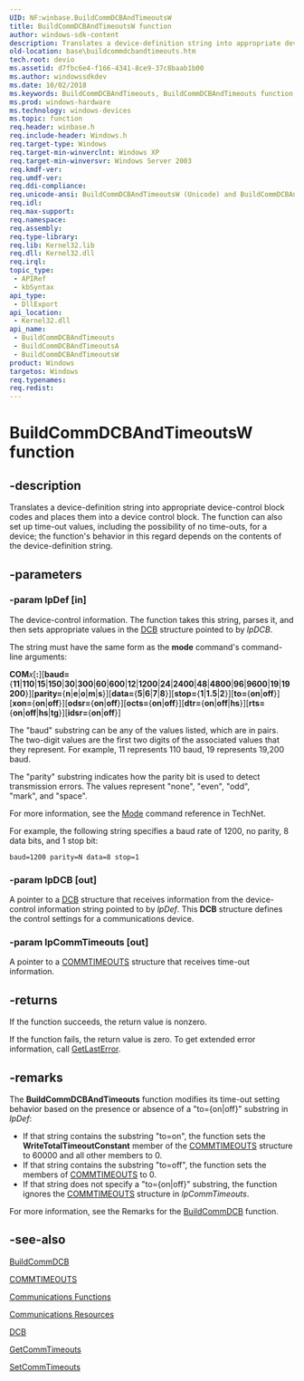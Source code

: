 ```yaml
---
UID: NF:winbase.BuildCommDCBAndTimeoutsW
title: BuildCommDCBAndTimeoutsW function
author: windows-sdk-content
description: Translates a device-definition string into appropriate device-control block codes and places them into a device control block.
old-location: base\buildcommdcbandtimeouts.htm
tech.root: devio
ms.assetid: d7fbc6e4-f166-4341-8ce9-37c8baab1b00
ms.author: windowssdkdev
ms.date: 10/02/2018
ms.keywords: BuildCommDCBAndTimeouts, BuildCommDCBAndTimeouts function, BuildCommDCBAndTimeoutsA, BuildCommDCBAndTimeoutsW, _win32_buildcommdcbandtimeouts, base.buildcommdcbandtimeouts, winbase/BuildCommDCBAndTimeouts, winbase/BuildCommDCBAndTimeoutsA, winbase/BuildCommDCBAndTimeoutsW
ms.prod: windows-hardware
ms.technology: windows-devices
ms.topic: function
req.header: winbase.h
req.include-header: Windows.h
req.target-type: Windows
req.target-min-winverclnt: Windows XP
req.target-min-winversvr: Windows Server 2003
req.kmdf-ver: 
req.umdf-ver: 
req.ddi-compliance: 
req.unicode-ansi: BuildCommDCBAndTimeoutsW (Unicode) and BuildCommDCBAndTimeoutsA (ANSI)
req.idl: 
req.max-support: 
req.namespace: 
req.assembly: 
req.type-library: 
req.lib: Kernel32.lib
req.dll: Kernel32.dll
req.irql: 
topic_type:
 - APIRef
 - kbSyntax
api_type:
 - DllExport
api_location:
 - Kernel32.dll
api_name:
 - BuildCommDCBAndTimeouts
 - BuildCommDCBAndTimeoutsA
 - BuildCommDCBAndTimeoutsW
product: Windows
targetos: Windows
req.typenames: 
req.redist: 
---
```


# BuildCommDCBAndTimeoutsW function


## -description


Translates a device-definition string into appropriate device-control block codes and places them into 
    a device control block. The function can also set up time-out values, including the possibility of no 
    time-outs, for a device; the function's behavior in this regard depends on the contents of the device-definition 
    string.


## -parameters




### -param lpDef [in]

The device-control information. The function takes this string, parses it, and then sets appropriate values 
       in the <a href="https://msdn.microsoft.com/9dccd2c6-44b7-4609-a2b9-9815430bf3c7">DCB</a> structure pointed to by 
       <i>lpDCB</i>.

The string must have the same form as the <b>mode</b> command's command-line arguments:

<b>COM</b><i>x</i>[<b>:</b>][<b>baud=</b>{<b>11</b>|<b>110</b>|<b>15</b>|<b>150</b>|<b>30</b>|<b>300</b>|<b>60</b>|<b>600</b>|<b>12</b>|<b>1200</b>|<b>24</b>|<b>2400</b>|<b>48</b>|<b>4800</b>|<b>96</b>|<b>9600</b>|<b>19</b>|<b>19200</b>}][<b>parity=</b>{<b>n</b>|<b>e</b>|<b>o</b>|<b>m</b>|<b>s</b>}][<b>data=</b>{<b>5</b>|<b>6</b>|<b>7</b>|<b>8</b>}][<b>stop=</b>{<b>1</b>|<b>1.5</b>|<b>2</b>}][<b>to=</b>{<b>on</b>|<b>off</b>}][<b>xon=</b>{<b>on</b>|<b>off</b>}][<b>odsr=</b>{<b>on</b>|<b>off</b>}][<b>octs=</b>{<b>on</b>|<b>off</b>}][<b>dtr=</b>{<b>on</b>|<b>off</b>|<b>hs</b>}][<b>rts=</b>{<b>on</b>|<b>off</b>|<b>hs</b>|<b>tg</b>}][<b>idsr=</b>{<b>on</b>|<b>off</b>}]

The "baud" substring can be any of the values listed, which are in pairs. The two-digit 
       values are the first two digits of the associated values that they represent. For example, 11 represents 110 baud, 19 
       represents 19,200 baud.

The "parity" substring indicates how the parity bit is used to detect transmission errors. 
       The values represent "none", "even", "odd",        
       "mark", and "space".

For more information, see the <a href="http://go.microsoft.com/fwlink/p/?linkid=192055">Mode</a> command 
       reference in TechNet.

For example, the following string specifies a baud rate of 1200, no parity, 8 data bits, and 1 stop bit:

<code>baud=1200 parity=N data=8 stop=1</code>


### -param lpDCB [out]

A pointer to a <a href="https://msdn.microsoft.com/9dccd2c6-44b7-4609-a2b9-9815430bf3c7">DCB</a> structure that receives information 
      from the device-control information string pointed to by <i>lpDef</i>. This 
      <b>DCB</b> structure defines the control settings for a 
      communications device.


### -param lpCommTimeouts [out]

A pointer to a <a href="https://msdn.microsoft.com/259aa110-b2c3-4583-a3f9-805a42025a81">COMMTIMEOUTS</a> structure that 
      receives time-out information.


## -returns



If the function succeeds, the return value is nonzero.

If the function fails, the return value is zero. To get extended error information, call 
       <a href="https://msdn.microsoft.com/d852e148-985c-416f-a5a7-27b6914b45d4">GetLastError</a>.




## -remarks



The <b>BuildCommDCBAndTimeouts</b> function 
    modifies its time-out setting behavior based on the presence or absence of a "to={on|off}" 
    substring in <i>lpDef</i>:

<ul>
<li>If that string contains the substring "to=on", the function sets the 
      <b>WriteTotalTimeoutConstant</b> member of the 
      <a href="https://msdn.microsoft.com/259aa110-b2c3-4583-a3f9-805a42025a81">COMMTIMEOUTS</a> structure to 60000 and all other members 
      to 0.</li>
<li>If that string contains the substring "to=off", the function sets the members of 
      <a href="https://msdn.microsoft.com/259aa110-b2c3-4583-a3f9-805a42025a81">COMMTIMEOUTS</a> to 0.</li>
<li>If that string does not specify a "to={on|off}" substring, the function ignores the 
      <a href="https://msdn.microsoft.com/259aa110-b2c3-4583-a3f9-805a42025a81">COMMTIMEOUTS</a> structure in 
      <i>lpCommTimeouts</i>.</li>
</ul>
For more information, see the Remarks for the 
    <a href="https://msdn.microsoft.com/6ecd497d-2247-4b6b-8751-c107717de434">BuildCommDCB</a> function.




## -see-also




<a href="https://msdn.microsoft.com/6ecd497d-2247-4b6b-8751-c107717de434">BuildCommDCB</a>



<a href="https://msdn.microsoft.com/259aa110-b2c3-4583-a3f9-805a42025a81">COMMTIMEOUTS</a>



<a href="https://msdn.microsoft.com/ba7d1a9e-6906-4923-a8eb-db58050ba699">Communications Functions</a>



<a href="https://msdn.microsoft.com/7faf7d55-e30f-4be2-917b-e057265b81b2">Communications Resources</a>



<a href="https://msdn.microsoft.com/9dccd2c6-44b7-4609-a2b9-9815430bf3c7">DCB</a>



<a href="https://msdn.microsoft.com/a5375b2e-0992-4e47-a20f-8a793addeef6">GetCommTimeouts</a>



<a href="https://msdn.microsoft.com/71aa6ab3-d56c-43bc-9932-5b4e61fc4b30">SetCommTimeouts</a>
 

 

